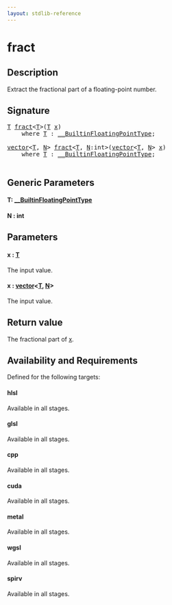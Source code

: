 ```yaml
---
layout: stdlib-reference
---
```


# fract

## Description

Extract the fractional part of a floating-point number.



## Signature 

<pre>
<a href="fract.html#typeparam-T" class="code_type">T</a> <a href="fract.html">fract</a>&lt;<a href="fract.html#typeparam-T" class="code_type">T</a>&gt;(<a href="fract.html#typeparam-T" class="code_type">T</a> <a href="fract.html#decl-x" class="code_param">x</a>)
    <span class='code_keyword'>where</span> <a href="fract.html#typeparam-T" class="code_type">T</a> : <a href="../interfaces/0_builtinfloatingpointtype-029hm/index.html" class="code_type">__BuiltinFloatingPointType</a>;

<a href="../types/vector/index.html" class="code_type">vector</a>&lt;<a href="fract.html#typeparam-T" class="code_type">T</a>, <a href="fract.html#decl-N" class="code_var">N</a>&gt; <a href="fract.html">fract</a>&lt;<a href="fract.html#typeparam-T" class="code_type">T</a>, <a href="fract.html#decl-N" class="code_var">N</a>:<span class="code_keyword">int</span>&gt;(<a href="../types/vector/index.html" class="code_type">vector</a>&lt;<a href="fract.html#typeparam-T" class="code_type">T</a>, <a href="fract.html#decl-N" class="code_var">N</a>&gt; <a href="fract.html#decl-x" class="code_param">x</a>)
    <span class='code_keyword'>where</span> <a href="fract.html#typeparam-T" class="code_type">T</a> : <a href="../interfaces/0_builtinfloatingpointtype-029hm/index.html" class="code_type">__BuiltinFloatingPointType</a>;

</pre>

## Generic Parameters

####  <a id="typeparam-T"></a>T: [\_\_BuiltinFloatingPointType](../interfaces/0_builtinfloatingpointtype-029hm/index.html)
####  <a id="decl-N"></a>N  : int

## Parameters

####  <a id="decl-x"></a>x  : [T](fract.html#typeparam-T)
The input value.

####  <a id="decl-x"></a>x  : [vector](../types/vector/index.html)\<[T](../types/vector/index.html#typeparam-T), [N](../types/vector/index.html#decl-N)\>
The input value.


## Return value
The fractional part of <span class='code'><a href="fract.html#decl-x" class="code_param">x</a></span>.


## Availability and Requirements

Defined for the following targets:

#### hlsl
Available in all stages.

#### glsl
Available in all stages.

#### cpp
Available in all stages.

#### cuda
Available in all stages.

#### metal
Available in all stages.

#### wgsl
Available in all stages.

#### spirv
Available in all stages.



